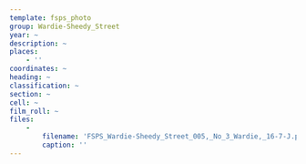 ```yaml
---
template: fsps_photo
group: Wardie-Sheedy_Street
year: ~
description: ~
places:
    - ''
coordinates: ~
heading: ~
classification: ~
section: ~
cell: ~
film_roll: ~
files:
    -
        filename: 'FSPS_Wardie-Sheedy_Street_005,_No_3_Wardie,_16-7-J.png'
        caption: ''
---
```

